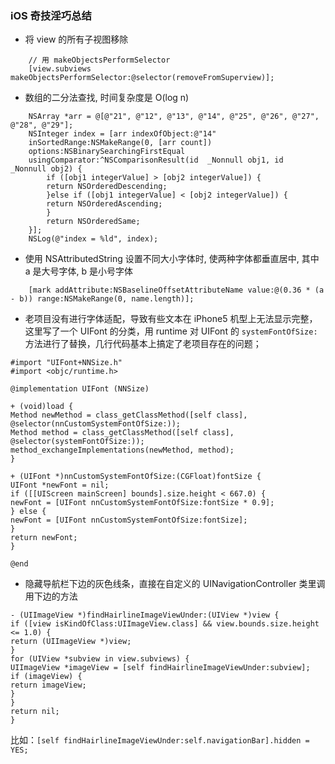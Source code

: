 ### iOS 奇技淫巧总结

- 将 view 的所有子视图移除

```
    // 用 makeObjectsPerformSelector
    [view.subviews makeObjectsPerformSelector:@selector(removeFromSuperview)];
```


- 数组的二分法查找, 时间复杂度是 O(log n)
```
    NSArray *arr = @[@"21", @"12", @"13", @"14", @"25", @"26", @"27", @"28", @"29"];
    NSInteger index = [arr indexOfObject:@"14"
    inSortedRange:NSMakeRange(0, [arr count])
    options:NSBinarySearchingFirstEqual
    usingComparator:^NSComparisonResult(id  _Nonnull obj1, id  _Nonnull obj2) {
        if ([obj1 integerValue] > [obj2 integerValue]) {
        return NSOrderedDescending;
        }else if ([obj1 integerValue] < [obj2 integerValue]) {
        return NSOrderedAscending;
        }
        return NSOrderedSame;
    }];
    NSLog(@"index = %ld", index);
```


- 使用 NSAttributedString 设置不同大小字体时, 使两种字体都垂直居中, 其中 a 是大号字体, b 是小号字体

```
    [mark addAttribute:NSBaselineOffsetAttributeName value:@(0.36 * (a - b)) range:NSMakeRange(0, name.length)];

```

- 老项目没有进行字体适配，导致有些文本在 iPhone5 机型上无法显示完整，这里写了一个 UIFont 的分类，用 runtime 对 UIFont 的 `systemFontOfSize:` 方法进行了替换，几行代码基本上搞定了老项目存在的问题；

```
#import "UIFont+NNSize.h"
#import <objc/runtime.h>

@implementation UIFont (NNSize)

+ (void)load {
Method newMethod = class_getClassMethod([self class], @selector(nnCustomSystemFontOfSize:));
Method method = class_getClassMethod([self class], @selector(systemFontOfSize:));
method_exchangeImplementations(newMethod, method);
}

+ (UIFont *)nnCustomSystemFontOfSize:(CGFloat)fontSize {
UIFont *newFont = nil;
if ([[UIScreen mainScreen] bounds].size.height < 667.0) {
newFont = [UIFont nnCustomSystemFontOfSize:fontSize * 0.9];
} else {
newFont = [UIFont nnCustomSystemFontOfSize:fontSize];
}
return newFont;
}

@end
```

- 隐藏导航栏下边的灰色线条，直接在自定义的 UINavigationController 类里调用下边的方法

```
- (UIImageView *)findHairlineImageViewUnder:(UIView *)view {
if ([view isKindOfClass:UIImageView.class] && view.bounds.size.height <= 1.0) {
return (UIImageView *)view;
}
for (UIView *subview in view.subviews) {
UIImageView *imageView = [self findHairlineImageViewUnder:subview];
if (imageView) {
return imageView;
}
}
return nil;
}
```

比如：`[self findHairlineImageViewUnder:self.navigationBar].hidden = YES;`
